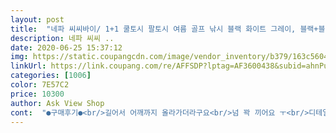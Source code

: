 ```yaml
---
layout: post 
title:  "네파 씨씨바이/ 1+1 쿨토시 팔토시 여름 골프 낚시 블랙 화이트 그레이, 블랙+블랙" 
description: 네파 씨씨 ..
date: 2020-06-25 15:37:12 
img: https://static.coupangcdn.com/image/vendor_inventory/b379/163c5604ded868fabc4e794c534c5b41f2beadaf5aeaa33bc7cd1362af02.jpg 
linkUrl: https://link.coupang.com/re/AFFSDP?lptag=AF3600438&subid=ahnPublicAsk&pageKey=1491817505&itemId=2560900502&vendorItemId=70724603867&traceid=V0-113-516521eafafe50c8 
categories: [1006] 
color: 7E57C2 
price: 10300 
author: Ask View Shop 
cont:  "●구매후기●<br/>길어서 어깨까지 올라가더라구요<br/>넘 꽉 끼어요 ㅜ<br/>디테일컷이 있었으면 잘 비교해서 삿을텐데.<br/>.<br/>그부분이 아쉬워서 별하나 뺏네여 이왕 구매한거 잘쓰겟습니당<br/>사진에 소재 디테일컷이 없어서 좀 고민하면서 주문하김 했는데 아쉽게도 제가 원하는 원단은 아니였네요.<br/>.<br/><br/>신랑필요하다그래서 사줬더니<br/>아ᆢㅋ 어특해ㅋ<br/>얇고 시원한 원단을 구입하고 싶엇는데 점더 도톰하고 면느낌이 더 나는 원단이에요<br/>어쩌지ㅋ 장시간동안은 착용 못 할거 같아요<br/>장점은 팔 긴 분들에겐 좋을듯해요<br/>제 팔뚝이 살이 많긴하나 ㅋ<br/>조금전 카톡와서 바로 상품평남겨요.<br/><br/>" 
---
```

